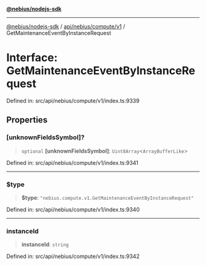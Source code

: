 [**@nebius/nodejs-sdk**](../../../../../README.md)

---

[@nebius/nodejs-sdk](../../../../../README.md) / [api/nebius/compute/v1](../README.md) / GetMaintenanceEventByInstanceRequest

# Interface: GetMaintenanceEventByInstanceRequest

Defined in: src/api/nebius/compute/v1/index.ts:9339

## Properties

### \[unknownFieldsSymbol\]?

> `optional` **\[unknownFieldsSymbol\]**: `Uint8Array`\<`ArrayBufferLike`\>

Defined in: src/api/nebius/compute/v1/index.ts:9341

---

### $type

> **$type**: `"nebius.compute.v1.GetMaintenanceEventByInstanceRequest"`

Defined in: src/api/nebius/compute/v1/index.ts:9340

---

### instanceId

> **instanceId**: `string`

Defined in: src/api/nebius/compute/v1/index.ts:9342
